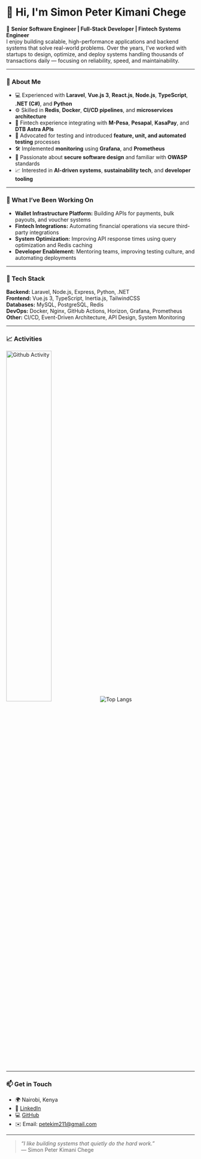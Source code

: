 # 👋 Hi, I'm Simon Peter Kimani Chege  

🚀 **Senior Software Engineer | Full-Stack Developer | Fintech Systems Engineer**  
I enjoy building scalable, high-performance applications and backend systems that solve real-world problems. Over the years, I’ve worked with startups to design, optimize, and deploy systems handling thousands of transactions daily — focusing on reliability, speed, and maintainability.

---

### 🧠 About Me  
- 💻 Experienced with **Laravel**, **Vue.js 3**, **React.js**, **Node.js**, **TypeScript**, **.NET (C#)**, and **Python**  
- ⚙️ Skilled in **Redis**, **Docker**, **CI/CD pipelines**, and **microservices architecture**  
- 🧾 Fintech experience integrating with **M-Pesa**, **Pesapal**, **KasaPay**, and **DTB Astra APIs**  
- 🧪 Advocated for testing and introduced **feature, unit, and automated testing** processes  
- 🛠️ Implemented **monitoring** using **Grafana**, and **Prometheus** 
- 🔐 Passionate about **secure software design** and familiar with **OWASP** standards  
- 📈 Interested in **AI-driven systems**, **sustainability tech**, and **developer tooling**

---

### 💼 What I’ve Been Working On  
- **Wallet Infrastructure Platform:** Building APIs for payments, bulk payouts, and voucher systems  
- **Fintech Integrations:** Automating financial operations via secure third-party integrations  
- **System Optimization:** Improving API response times using query optimization and Redis caching  
- **Developer Enablement:** Mentoring teams, improving testing culture, and automating deployments  

---

### 🧰 Tech Stack  
**Backend:** Laravel, Node.js, Express, Python, .NET  
**Frontend:** Vue.js 3, TypeScript, Inertia.js, TailwindCSS  
**Databases:** MySQL, PostgreSQL, Redis  
**DevOps:** Docker, Nginx, GitHub Actions, Horizon, Grafana, Prometheus  
**Other:** CI/CD, Event-Driven Architecture, API Design, System Monitoring  

---

### 📈 Activities  

<div>
  <img src="https://github-readme-stats-beta-opal.vercel.app/api?username=Chege-Simon&theme=chartreuse-dark&show_icons=true&hide_border=false&count_private=true" alt="Github Activity" width="49%">
  <img src="https://github-readme-stats-beta-opal.vercel.app/api/top-langs/?username=Chege-Simon&layout=compact&count_private=true&theme=gruvbox" alt="Top Langs"  />
</div>


---

### 📫 Get in Touch  
- 🌍 Nairobi, Kenya  
- 💼 [LinkedIn](www.linkedin.com/in/simon-chege-ab313418a)  
- 💻 [GitHub](https://github.com/Chege-Simon)  
- ✉️ Email: [petekim211@gmail.com](mailto:petekim211@gmail.com)

---

> _“I like building systems that quietly do the hard work.”_  
> — Simon Peter Kimani Chege
